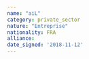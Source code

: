 ```yaml
---
name: "aiL"
category: private_sector
nature: "Entreprise"
nationality: FRA
alliance: 
date_signed: '2018-11-12'
---
```

    